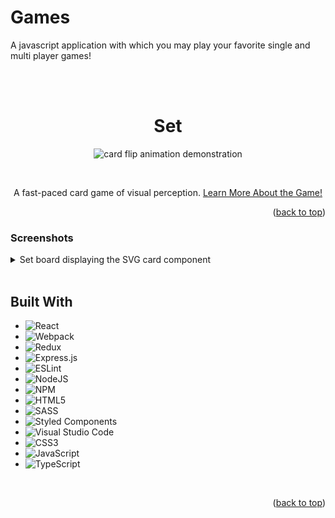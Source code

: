 <!-- Improved compatibility of back to top link: See: https://github.com/othneildrew/Best-README-Template/pull/73 -->
<a name="readme-top"></a>

<!-- PROJECT HEADING -->

<div >
  <a href="https://github.com/carolinepeake/games">
    <!-- ******************************************************************** -->
  </a>
  
# Games

A javascript application with which you may play your favorite single and multi player games!

<br/>
<br/>

<div align="center">

# Set


<image src="https://imgur.com/sWW4l4l.gif" alt="card flip animation demonstration" />
</div>


  </p>
</div>

<!-- ABOUT THE PROJECT -->
<!-- ## About The Project -->


<br/>


  <p align="center">
    A fast-paced card game of visual perception.  <a href="https://en.wikipedia.org/wiki/Set_(card_game)">Learn More About the Game!</a>
    <br />



<!-- MORE about what problems we solved here!!!! -->

<p align="right">(<a href="#readme-top">back to top</a>)</p>

### Screenshots

<details>
  <summary> Set board displaying the SVG card component </summary>
  <img src="https://user-images.githubusercontent.com/100883305/208921685-96904a46-3c05-4e45-ade1-914173f7c706.png" alt="Set cards">
</details>

<br/>


## Built With
<div align="start">

  * ![React](https://img.shields.io/badge/react-%2320232a.svg?style=for-the-badge&logo=react&logoColor=%2361DAFB)
  * ![Webpack](https://img.shields.io/badge/webpack-%238DD6F9.svg?style=for-the-badge&logo=webpack&logoColor=black)
  * ![Redux](https://img.shields.io/badge/redux-%23593d88.svg?style=for-the-badge&logo=redux&logoColor=white)
  * ![Express.js](https://img.shields.io/badge/express.js-%23404d59.svg?style=for-the-badge&logo=express&logoColor=%2361DAFB)
  * ![ESLint](https://img.shields.io/badge/ESLint-4B3263?style=for-the-badge&logo=eslint&logoColor=white)
  * ![NodeJS](https://img.shields.io/badge/node.js-6DA55F?style=for-the-badge&logo=node.js&logoColor=white)
  * ![NPM](https://img.shields.io/badge/NPM-%23000000.svg?style=for-the-badge&logo=npm&logoColor=white)
  * ![HTML5](https://img.shields.io/badge/html5-%23E34F26.svg?style=for-the-badge&logo=html5&logoColor=white)
  * ![SASS](https://img.shields.io/badge/SASS-hotpink.svg?style=for-the-badge&logo=SASS&logoColor=white)
  * ![Styled Components](https://img.shields.io/badge/styled--components-DB7093?style=for-the-badge&logo=styled-components&logoColor=white)
  * ![Visual Studio Code](https://img.shields.io/badge/Visual%20Studio%20Code-0078d7.svg?style=for-the-badge&logo=visual-studio-code&logoColor=white)
  * ![CSS3](https://img.shields.io/badge/css3-%231572B6.svg?style=for-the-badge&logo=css3&logoColor=white)
  * ![JavaScript](https://img.shields.io/badge/javascript-%23323330.svg?style=for-the-badge&logo=javascript&logoColor=%23F7DF1E)
  * ![TypeScript](https://img.shields.io/badge/typescript-%23007ACC.svg?style=for-the-badge&logo=typescript&logoColor=white)
  
  <!--SVG-->
</div>

<!--## Getting Started 

## Screenshots

## Meet the Developer-->


<br/>

<!--### Screenshots

<details>
  <summary> Set board displaying the SVG card component </summary>
  <img src="https://user-images.githubusercontent.com/100883305/208921685-96904a46-3c05-4e45-ade1-914173f7c706.png" alt="Set cards">
</details>-->


<p align="right">(<a href="#readme-top">back to top</a>)</p>


